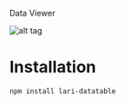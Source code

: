 
Data Viewer

![alt tag](https://i.imgur.com/aRVdRq1.png)

# Installation
```
npm install lari-datatable
```